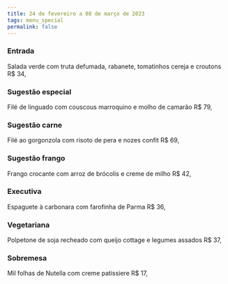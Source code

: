 ```yaml
---
title: 24 de fevereiro a 08 de março de 2023
tags: menu_special
permalink: false
---
```

### E﻿ntrada

S﻿alada verde com truta defumada, rabanete, tomatinhos cereja e croutons R$ 34,

### Sugestão especial 

F﻿ilé de linguado com couscous marroquino e molho de camarão R$ 79,

### Sugestão carne

Filé ao gorgonzola com risoto de pera e nozes confit R$ 69,

### Sugestão frango

Frango crocante com arroz de brócolis e creme de milho R$ 42,

### Executiva

E﻿spaguete à carbonara com farofinha de Parma R$ 36,

### Vegetariana

P﻿olpetone de soja recheado com queijo cottage e legumes assados R$ 37,

### Sobremesa

M﻿il folhas de Nutella com creme patissiere R$ 17,